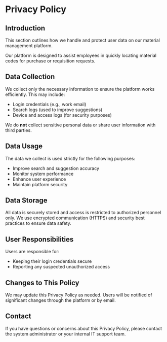 # Privacy Policy

## Introduction

This section outlines how we handle and protect user data on our material management platform.

Our platform is designed to assist employees in quickly locating material codes for purchase or requisition requests.

## Data Collection

We collect only the necessary information to ensure the platform works efficiently. This may include:

- Login credentials (e.g., work email)
- Search logs (used to improve suggestions)
- Device and access logs (for security purposes)

We do **not** collect sensitive personal data or share user information with third parties.

## Data Usage

The data we collect is used strictly for the following purposes:

- Improve search and suggestion accuracy
- Monitor system performance
- Enhance user experience
- Maintain platform security

## Data Storage

All data is securely stored and access is restricted to authorized personnel only. We use encrypted communication (HTTPS) and security best practices to ensure data safety.

## User Responsibilities

Users are responsible for:

- Keeping their login credentials secure
- Reporting any suspected unauthorized access

## Changes to This Policy

We may update this Privacy Policy as needed. Users will be notified of significant changes through the platform or by email.

## Contact

If you have questions or concerns about this Privacy Policy, please contact the system administrator or your internal IT support team.

